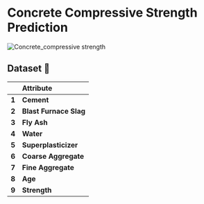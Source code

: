 # Concrete Compressive Strength Prediction
![Concrete_compressive strength](https://github.com/alifrmf/Concrete-Compressive-Strength-Prediction/assets/105715834/b0b588ce-6afc-41b1-966b-6da455043cf0)


## Dataset 📔

|       | **Attribute** |
| :---  |     :---      |    
| **1** | **Cement** |               
| **2** | **Blast Furnace Slag** |                     
| **3** | **Fly Ash** |
| **4** | **Water** |
| **5** | **Superplasticizer** |                   
| **6** | **Coarse Aggregate** |
| **7** | **Fine Aggregate** |  
| **8** | **Age** |
| **9** | **Strength** | **Target** |
